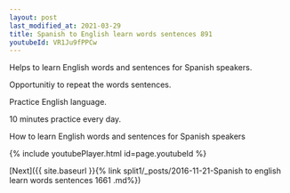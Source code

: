 ```yaml
---
layout: post
last_modified_at: 2021-03-29
title: Spanish to English learn words sentences 891 
youtubeId: VR1Ju9fPPCw
---
```

 
 
Helps to learn English words and sentences for Spanish speakers.

Opportunitiy to repeat the words sentences. 

Practice English language. 
 
10 minutes practice every day. 
 
How to learn English words and sentences for Spanish speakers 
 
{% include youtubePlayer.html id=page.youtubeId %}
 
 
[Next]({{ site.baseurl }}{% link  split1/_posts/2016-11-21-Spanish to english learn words sentences 1661 .md%})
 
